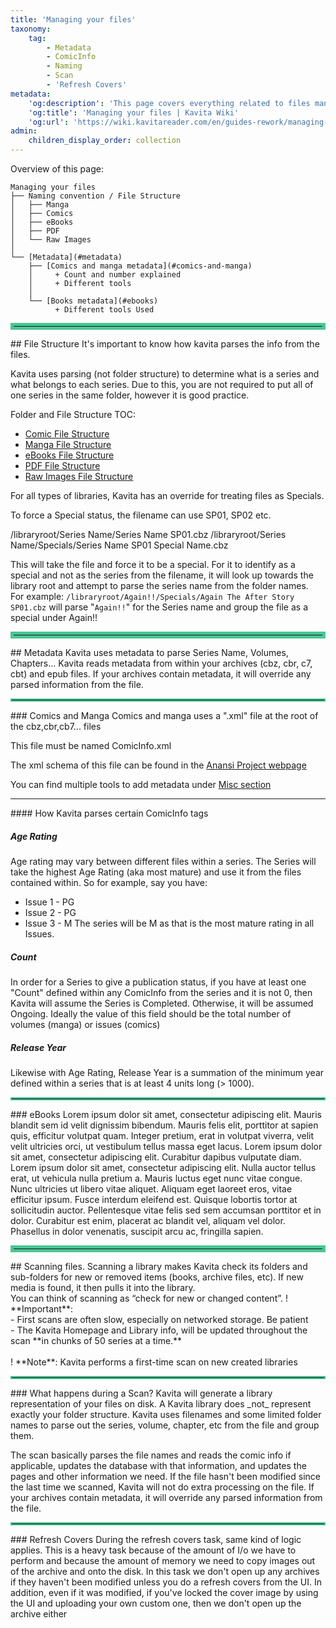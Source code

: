 ```yaml
---
title: 'Managing your files'
taxonomy:
    tag:
        - Metadata
        - ComicInfo
        - Naming
        - Scan
        - 'Refresh Covers'
metadata:
    'og:description': 'This page covers everything related to files management. This includes proper naming, local metadata and how to update files in kavita.'
    'og:title': 'Managing your files | Kavita Wiki'
    'og:url': 'https://wiki.kavitareader.com/en/guides-rework/managing-your-library'
admin:
    children_display_order: collection
---
```


Overview of this page:<br/>
```
Managing your files
├── Naming convention / File Structure
│   ├── Manga
│   ├── Comics
│   ├── eBooks
│   ├── PDF
│   └── Raw Images
│
└── [Metadata](#metadata)
    ├── [Comics and manga metadata](#comics-and-manga)
    │     + Count and number explained
    │     + Different tools
    │
    └── [Books metadata](#ebooks)
          + Different tools Used
```

<hr style="border:5px solid #4ac694"> </hr>
## File Structure
It's important to know how kavita parses the info from the files.

Kavita uses parsing (not folder structure) to determine what is a series and what belongs to each series. Due to this, you are not required to put all of one series in the same folder, however it is good practice.

Folder and File Structure TOC:
* [Comic File Structure](https://wiki.kavitareader.com/en/guides-rework/managing-your-files/comics)
* [Manga File Structure](https://wiki.kavitareader.com/en/guides-rework/managing-your-files/manga)
* [eBooks File Structure](https://wiki.kavitareader.com/en/guides-rework/managing-your-files/ebooks)
* [PDF File Structure](https://wiki.kavitareader.com/en/guides-rework/managing-your-files/managing-your-files/pdf)
* [Raw Images File Structure](https://wiki.kavitareader.com/en/guides-rework/managing-your-files/managing-your-files/raw-images)

For all types of libraries, Kavita has an override for treating files as Specials. 

To force a Special status, the filename can use SP01, SP02 etc.

   /libraryroot/Series Name/Series Name SP01.cbz
    /libraryroot/Series Name/Specials/Series Name SP01 Special Name.cbz

This will take the file and force it to be a special. For it to identify as a special and not as the series from the filename, it will look up towards the library root and attempt to parse the series name from the folder names.<br/>
For example: `/libraryroot/Again!!/Specials/Again The After Story SP01.cbz`
will parse "`Again!!`" for the Series name and group the file as a special under Again!!

<hr style="border:5px solid #4ac694"> </hr>
## Metadata
Kavita uses metadata to parse Series Name, Volumes, Chapters...
Kavita reads metadata from within your archives (cbz, cbr, c7, cbt) and epub files. If your archives contain metadata, it will override any parsed information from the file. 

<hr style="border:2px solid #4ac694"> </hr>
### Comics and Manga
Comics and manga uses a ".xml" file at the root of the cbz,cbr,cb7... files

This file must be named ComicInfo.xml

The xml schema of this file can be found in the [Anansi Project webpage](https://anansi-project.github.io/docs/introduction)

You can find multiple tools to add metadata under [Misc section](https://wiki.kavitareader.com/en/admin/pages/guides-rework/misc)

<hr style="border:1px solid ##465176"> </hr>
#### How Kavita parses certain ComicInfo tags

##### Age Rating

Age rating may vary between different files within a series. The Series will take the highest Age Rating (aka most mature) and use it from the files contained within. So for example, say you have:
* Issue 1 - PG
* Issue 2 - PG
* Issue 3 - M
The series will be M as that is the most mature rating in all Issues.

##### Count

In order for a Series to give a publication status, if you have at least one "Count" defined within any ComicInfo from the series and it is not 0, then Kavita will assume the Series is Completed. Otherwise, it will be assumed Ongoing.
Ideally the value of this field should be the total number of volumes (manga) or issues (comics)

##### Release Year

Likewise with Age Rating, Release Year is a summation of the minimum year defined within a series that is at least 4 units long (> 1000).

<hr style="border:2px solid #4ac694"> </hr>
### eBooks
Lorem ipsum dolor sit amet, consectetur adipiscing elit. Mauris blandit sem id velit dignissim bibendum. Mauris felis elit, porttitor at sapien quis, efficitur volutpat quam. Integer pretium, erat in volutpat viverra, velit velit ultricies orci, ut vestibulum tellus massa eget lacus. Lorem ipsum dolor sit amet, consectetur adipiscing elit. Curabitur dapibus vulputate diam. Lorem ipsum dolor sit amet, consectetur adipiscing elit. Nulla auctor tellus erat, ut vehicula nulla pretium a. Mauris luctus eget nunc vitae congue. Nunc ultricies ut libero vitae aliquet. Aliquam eget laoreet eros, vitae efficitur ipsum. Fusce interdum eleifend est. Quisque lobortis tortor at sollicitudin auctor. Pellentesque vitae felis sed sem accumsan porttitor et in dolor. Curabitur est enim, placerat ac blandit vel, aliquam vel dolor. Phasellus in dolor venenatis, suscipit arcu ac, fringilla sapien.

<hr style="border:5px solid #4ac694"> </hr>
## Scanning files.
Scanning a library makes Kavita check its folders and sub-folders for new or removed items (books, archive files, etc). If new media is found, it then pulls it into the library. <br/>You can think of scanning as “check for new or changed content”. 
! **Important**:<br/>- First scans are often slow, especially on networked storage. Be patient<br/>- The Kavita Homepage and Library info, will be updated throughout the scan **in chunks of 50 series at a time.** <br/><br/>
! **Note**: Kavita performs a first-time scan on new created libraries

<hr style="border:2px solid #4ac694"> </hr>
### What happens during a Scan?
Kavita will generate a library representation of your files on disk. A Kavita library does _not_ represent exactly your folder structure. Kavita uses filenames and some limited folder names to parse out the series, volume, chapter, etc from the file and group them.

The scan basically parses the file names and reads the comic info if applicable, updates the database with that information, and updates the pages and other information we need. 
If the file hasn't been modified since the last time we scanned, Kavita will not do extra processing on the file. 
If your archives contain metadata, it will override any parsed information from the file.

<hr style="border:2px solid #4ac694"> </hr>
### Refresh Covers
During the refresh covers task, same kind of logic applies. This is a heavy task because of the amount of I/o we have to perform and because the amount of memory we need to copy images out of the archive and onto the disk.
In this task we don't open up any archives if they haven't been modified unless you do a refresh covers from the UI. In addition, even if it was modified, if you've locked the cover image by using the UI and uploading your own custom one, then we don't open up the archive either